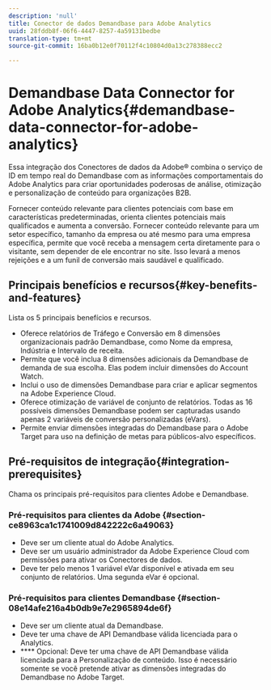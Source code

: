 ```yaml
---
description: 'null'
title: Conector de dados Demandbase para Adobe Analytics
uuid: 28fddb8f-06f6-4447-8257-4a59131bedbe
translation-type: tm+mt
source-git-commit: 16ba0b12e0f70112f4c10804d0a13c278388ecc2

---
```



# Demandbase Data Connector for Adobe Analytics{#demandbase-data-connector-for-adobe-analytics}

Essa integração dos Conectores de dados da Adobe® combina o serviço de ID em tempo real do Demandbase com as informações comportamentais do Adobe Analytics para criar oportunidades poderosas de análise, otimização e personalização de conteúdo para organizações B2B.

Fornecer conteúdo relevante para clientes potenciais com base em características predeterminadas, orienta clientes potenciais mais qualificados e aumenta a conversão. Fornecer conteúdo relevante para um setor específico, tamanho da empresa ou até mesmo para uma empresa específica, permite que você receba a mensagem certa diretamente para o visitante, sem depender de ele encontrar no site. Isso levará a menos rejeições e a um funil de conversão mais saudável e qualificado.

## Principais benefícios e recursos{#key-benefits-and-features}

Lista os 5 principais benefícios e recursos.

* Oferece relatórios de Tráfego e Conversão em 8 dimensões organizacionais padrão Demandbase, como Nome da empresa, Indústria e Intervalo de receita.
* Permite que você inclua 8 dimensões adicionais da Demandbase de demanda de sua escolha. Elas podem incluir dimensões do Account Watch.
* Inclui o uso de dimensões Demandbase para criar e aplicar segmentos na Adobe Experience Cloud.
* Oferece otimização de variável de conjunto de relatórios. Todas as 16 possíveis dimensões Demandbase podem ser capturadas usando apenas 2 variáveis de conversão personalizadas (eVars).
* Permite enviar dimensões integradas do Demandbase para o Adobe Target para uso na definição de metas para públicos-alvo específicos.

## Pré-requisitos de integração{#integration-prerequisites}

Chama os principais pré-requisitos para clientes Adobe e Demandbase.

### Pré-requisitos para clientes da Adobe {#section-ce8963ca1c1741009d842222c6a49063}

* Deve ser um cliente atual do Adobe Analytics.
* Deve ser um usuário administrador da Adobe Experience Cloud com permissões para ativar os Conectores de dados.
* Deve ter pelo menos 1 variável eVar disponível e ativada em seu conjunto de relatórios. Uma segunda eVar é opcional.

### Pré-requisitos para clientes Demandbase {#section-08e14afe216a4b0db9e7e2965894de6f}

* Deve ser um cliente atual da Demandbase.
* Deve ter uma chave de API Demandbase válida licenciada para o Analytics.
* **** Opcional: Deve ter uma chave de API Demandbase válida licenciada para a Personalização de conteúdo. Isso é necessário somente se você pretende ativar as dimensões integradas do Demandbase no Adobe Target.

